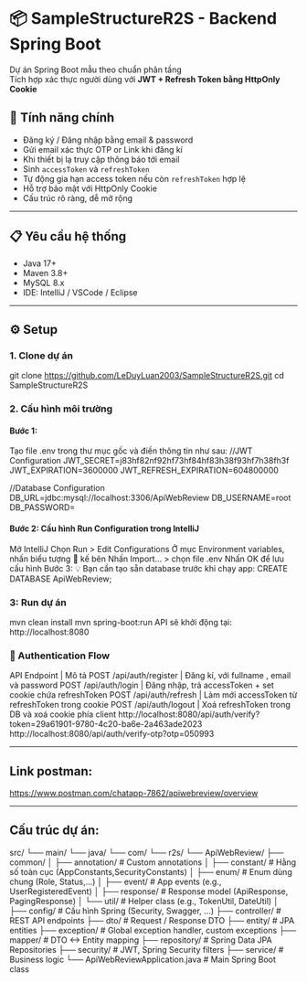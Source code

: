 # 📦 SampleStructureR2S - Backend Spring Boot

Dự án Spring Boot mẫu theo chuẩn phân tầng  
Tích hợp xác thực người dùng với **JWT + Refresh Token bằng HttpOnly Cookie**

## 🚀 Tính năng chính

- Đăng ký / Đăng nhập bằng email & password
- Gửi email xác thực OTP or Link khi đăng kí
- Khi thiết bị lạ truy cập thông báo tới email
- Sinh `accessToken` và `refreshToken`
- Tự động gia hạn access token nếu còn `refreshToken` hợp lệ
- Hỗ trợ bảo mật với HttpOnly Cookie
- Cấu trúc rõ ràng, dễ mở rộng

---

## 📋 Yêu cầu hệ thống

- Java 17+
- Maven 3.8+
- MySQL 8.x
- IDE: IntelliJ / VSCode / Eclipse
---
  ## ⚙️ Setup
  
### 1. Clone dự án 
git clone https://github.com/LeDuyLuan2003/SampleStructureR2S.git
cd SampleStructureR2S

### 2. Cấu hình môi trường
#### Bước 1:
Tạo file .env trong thư mục gốc và điền thông tin như sau:
//JWT Configuration
JWT_SECRET=j83hf82nf92hf73hf84hf83h38f93hf7h38fh3f
JWT_EXPIRATION=3600000
JWT_REFRESH_EXPIRATION=604800000

//Database Configuration
DB_URL=jdbc:mysql://localhost:3306/ApiWebReview
DB_USERNAME=root
DB_PASSWORD=

#### Bước 2: Cấu hình Run Configuration trong IntelliJ
Mở IntelliJ
Chọn Run > Edit Configurations
Ở mục Environment variables, nhấn biểu tượng 📄 kế bên
Nhấn Import… > chọn file .env
Nhấn OK để lưu cấu hình
Bước 3:
💡 Bạn cần tạo sẵn database trước khi chạy app:
CREATE DATABASE ApiWebReview;


### 3: Run dự án
mvn clean install
mvn spring-boot:run
API sẽ khởi động tại: http://localhost:8080

### 🔐 Authentication Flow
API Endpoint | Mô tả
POST /api/auth/register | Đăng kí, với fullname , email và password
POST /api/auth/login | Đăng nhập, trả accessToken + set cookie chứa refreshToken
POST /api/auth/refresh | Làm mới accessToken từ refreshToken trong cookie
POST /api/auth/logout | Xoá refreshToken trong DB và xoá cookie phía client
http://localhost:8080/api/auth/verify?token=29a61901-9780-4c20-ba6e-2a463ade2023
http://localhost:8080/api/auth/verify-otp?otp=050993

---
## Link postman:
https://www.postman.com/chatapp-7862/apiwebreview/overview

---
## Cấu trúc dự án:
src/
└── main/
    └── java/
        └── com/
            └── r2s/
                └── ApiWebReview/
                    ├── common/
                    │   ├── annotation/         # Custom annotations
                    │   ├── constant/           # Hằng số toàn cục (AppConstants,SecurityConstants)
                    │   ├── enum/               # Enum dùng chung (Role, Status,...)
                    │   ├── event/              # App events (e.g., UserRegisteredEvent)
                    │   ├── response/           # Response model (ApiResponse, PagingResponse)
                    │   └── util/               # Helper class (e.g., TokenUtil, DateUtil)
                    │
                    ├── config/                # Cấu hình Spring (Security, Swagger, ...)
                    ├── controller/            # REST API endpoints
                    ├── dto/                   # Request / Response DTO
                    ├── entity/                # JPA entities
                    ├── exception/             # Global exception handler, custom exceptions
                    ├── mapper/                # DTO <-> Entity mapping
                    ├── repository/            # Spring Data JPA Repositories
                    ├── security/              # JWT, Spring Security filters
                    ├── service/               # Business logic
                    └── ApiWebReviewApplication.java  # Main Spring Boot class

